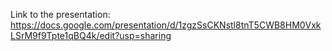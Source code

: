 Link to the presentation: https://docs.google.com/presentation/d/1zgzSsCKNstl8tnT5CWB8HM0VxkLSrM9f9Tpte1qBQ4k/edit?usp=sharing
